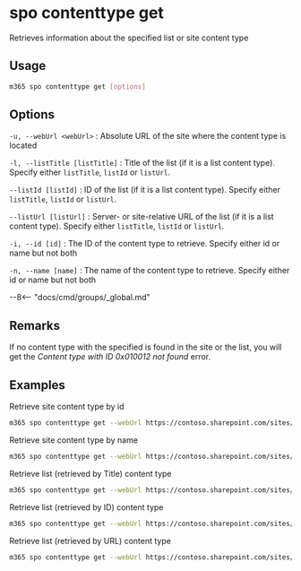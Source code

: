 # spo contenttype get

Retrieves information about the specified list or site content type

## Usage

```sh
m365 spo contenttype get [options]
```

## Options

`-u, --webUrl <webUrl>`
: Absolute URL of the site where the content type is located

`-l, --listTitle [listTitle]`
: Title of the list (if it is a list content type). Specify either `listTitle`, `listId` or `listUrl`.

`--listId [listId]`
: ID of the list (if it is a list content type). Specify either `listTitle`, `listId` or `listUrl`.

`--listUrl [listUrl]`
: Server- or site-relative URL of the list (if it is a list content type). Specify either `listTitle`, `listId` or `listUrl`.

`-i, --id [id]`
: The ID of the content type to retrieve. Specify either id or name but not both

`-n, --name [name]`
: The name of the content type to retrieve. Specify either id or name but not both

--8<-- "docs/cmd/groups/_global.md"

## Remarks

If no content type with the specified is found in the site or the list, you will get the _Content type with ID 0x010012 not found_ error.

## Examples

Retrieve site content type by id

```sh
m365 spo contenttype get --webUrl https://contoso.sharepoint.com/sites/contoso-sales --id 0x0100558D85B7216F6A489A499DB361E1AE2F
```

Retrieve site content type by name

```sh
m365 spo contenttype get --webUrl https://contoso.sharepoint.com/sites/contoso-sales --name 'Document'
```

Retrieve list (retrieved by Title) content type 

```sh
m365 spo contenttype get --webUrl https://contoso.sharepoint.com/sites/contoso-sales --listTitle Events --id 0x0100558D85B7216F6A489A499DB361E1AE2F
```

Retrieve list (retrieved by ID) content type 

```sh
m365 spo contenttype get --webUrl https://contoso.sharepoint.com/sites/contoso-sales --listId '8c7a0fcd-9d64-4634-85ea-ce2b37b2ec0c' --id 0x0100558D85B7216F6A489A499DB361E1AE2F
```

Retrieve list (retrieved by URL) content type 

```sh
m365 spo contenttype get --webUrl https://contoso.sharepoint.com/sites/contoso-sales --listUrl '/Shared Documents' --id 0x0100558D85B7216F6A489A499DB361E1AE2F
```
